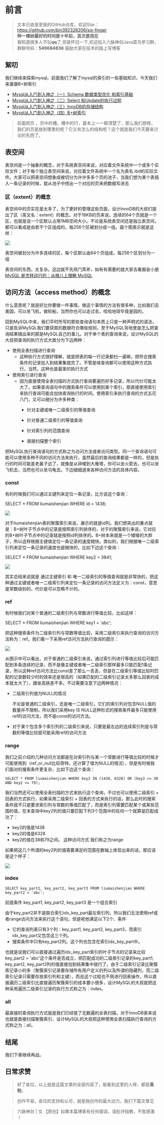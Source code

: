 # 前言
>文本已收录至我的GitHub仓库，欢迎Star：https://github.com/bin392328206/six-finger                             
> **种一棵树最好的时间是十年前，其次是现在**   
>我知道很多人不玩**qq**了,但是怀旧一下,欢迎加入六脉神剑Java菜鸟学习群，群聊号码：**549684836** 鼓励大家在技术的路上写博客
## 絮叨 

我们继续来探索mysql。前面我们了解了mysql的索引的一些基础知识，今天我们来康康B+树索引
- [Mysql从入门到入神之（一）Schema 数据类型优化 和索引基础](https://juejin.im/post/5e40c87b518825494905b7ac)
- [Mysql从入门到入神之（二）Select 和Update的执行过程](https://mp.weixin.qq.com/s?__biz=MjM5OTA0MjE5Mg==&mid=2247483752&idx=1&sn=84a50fd9197aca938c1b6144b843f3d6&chksm=a6c0cc9791b745811fb8aa889990b66bc13acdfa3493f843bedf80b64ed8d40191961c8ac849&token=1932512762&lang=zh_CN#rd)
- [Mysql从入门到入神之（三）InnoDB的存储结构](https://juejin.im/post/5e8191b4e51d4546d961e674)
- [Mysql从入门到入神之（四）B+树索引](https://juejin.im/post/5e81b5c8e51d4546b659b591)

> 前面把页 ，页中的槽。槽中的行，基本上一一聊清楚了，那么我们想呀，我们的页是放到哪里的呢？它又有怎么的结构呢？这个就是我们今天要来讨论的东西了。


## 表空间

表空间是一个抽象的概念，对于系统表空间来说，对应着文件系统中一个或多个实际文件；对于每个独立表空间来说，对应着文件系统中一个名为表名.ibd的实际文件。大家可以把表空间想象成被切分为许许多多个页的池子，当我们想为某个表插入一条记录的时候，就从池子中捞出一个对应的页来把数据写进去

### 区（extent）的概念
表空间中的页实在是太多了，为了更好的管理这些页面，设计InnoDB的大叔们提出了区（英文名：extent）的概念。对于16KB的页来说，连续的64个页就是一个区，也就是说一个区默认占用1MB空间大小。不论是系统表空间还是独立表空间，都可以看成是由若干个区组成的，每256个区被划分成一组。画个图表示就是这样：


![](https://user-gold-cdn.xitu.io/2020/4/3/1713e0ec86f193dc?w=662&h=547&f=png&s=119377)

表空间被划分为许多连续的区，每个区默认由64个页组成，每256个区划分为一组

表空间的东西，太复杂。这边就不先班门弄斧，如有有需要的就大家去看掘金小册 [MySQL 是怎样运行的：从根儿上理解 MySQL](https://juejin.im/book/5bffcbc9f265da614b11b731)

## 访问方法（access method）的概念
什么意思呢？就是好比你要做一件事情，做这个事情的方法有很多种，比如我们去美国，可以坐飞机，做轮船，当然你也可以走过去，哈哈地球毕竟是园的。

回到MySQL中来，我们平时所写的那些查询语句本质上只是一种声明式的语法，只是告诉MySQL我们要获取的数据符合哪些规则，至于MySQL背地里是怎么把查询结果搞出来的那是MySQL自己的事儿。对于单个表的查询来说，设计MySQL的大叔把查询的执行方式大致分为下边两种：
- 使用全表扫描进行查询
    - 这种执行方式很好理解，就是把表的每一行记录都扫一遍嘛，把符合搜索条件的记录加入到结果集就完了。不管是啥查询都可以使用这种方式执行，当然，这种也是最笨的执行方式
- 使用索引进行查询
    - 因为直接使用全表扫描的方式执行查询要遍历好多记录，所以代价可能太大了。如果查询语句中的搜索条件可以使用到某个索引，那直接使用索引来执行查询可能会加快查询执行的时间。使用索引来执行查询的方式五花八门，又可以细分为许多种类：
        - 针对主键或唯一二级索引的等值查询

        - 针对普通二级索引的等值查询

        - 针对索引列的范围查询
    
        - 直接扫描整个索引
        
把MySQL执行查询语句的方式称之为访问方法或者访问类型。同一个查询语句可能可以使用多种不同的访问方法来执行，虽然最后的查询结果都是一样的，但是执行的时间可能差老鼻子远了，就像是从钟楼到大雁塔，你可以坐火箭去，也可以坐飞机去，当然也可以坐乌龟去。下边细细道来各种访问方法的具体内容。

### const

有的时候我们可以通过主键列来定位一条记录，比方说这个查询：

SELECT * FROM liumaishenjian WHERE id = 1438;

![](https://user-gold-cdn.xitu.io/2020/4/3/1713e4d3377f42c5?w=600&h=491&f=png&s=70792)

对于liumaishenjian表的聚簇索引来说，展示的就是id列。我们想突出的重点就是：B+树叶子节点中的记录是按照索引列排序的，对于的聚簇索引来说，它对应的B+树叶子节点中的记录就是按照id列排序的。B+树本来就是一个矮矮的大胖子，所以这样根据主键值定位一条记录的速度贼快。类似的，我们根据唯一二级索引列来定位一条记录的速度也是贼快的，比如下边这个查询：

SELECT * FROM liumaishenjian WHERE key2 = 3841;

![](https://user-gold-cdn.xitu.io/2020/4/3/1713e4f023a90b42?w=845&h=618&f=png&s=208596)

其实总结来说就是 通过主键索引 和 唯一二级索引的等值查询就是非常快的，把这种通过主键或者唯一二级索引列来定位一条记录的访问方法定义为：const，意思是常数级别的，代价是可以忽略不计的。

### ref
有时候我们对某个普通的二级索引列与常数进行等值比较，比如这样：

SELECT * FROM liumaishenjian WHERE key1 = 'abc';

把这种搜索条件为二级索引列与常数等值比较，采用二级索引来执行查询的访问方法称为：ref。我们看一下采用ref访问方法执行查询的图示：

![](https://user-gold-cdn.xitu.io/2020/4/3/1713e53e19276448?w=762&h=606&f=png&s=206511)

从图示中可以看出，对于普通的二级索引来说，通过索引列进行等值比较后可能匹配到多条连续的记录，而不是像主键或者唯一二级索引那样最多只能匹配1条记录，所以这种ref访问方法比const差了那么一丢丢，但是在二级索引等值比较时匹配的记录数较少时的效率还是很高的（如果匹配的二级索引记录太多那么回表的成本就太大了），跟坐高铁差不多。不过需要注意下边两种情况：
- 二级索引列值为NULL的情况

    不论是普通的二级索引，还是唯一二级索引，它们的索引列对包含NULL值的数量并不限制，所以我们采用key IS NULL这种形式的搜索条件最多只能使用ref的访问方法，而不是const的访问方法。

- 对于某个包含多个索引列的二级索引来说，只要是最左边的连续索引列是与常数的等值比较就可能采用ref的访问方法


### range

我们之前介绍的几种访问方法都是在对索引列与某一个常数进行等值比较的时候才可能使用到（ref_or_null比较奇特，还计算了值为NULL的情况），但是有时候我们面对的搜索条件更复杂，比如下边这个查询：

```
SELECT * FROM liumaishenjian WHERE key2 IN (1438, 6328) OR (key2 >= 38 AND key2 <= 79);
```

我们当然还可以使用全表扫描的方式来执行这个查询，不过也可以使用二级索引 + 回表的方式执行，如果采用二级索引 + 回表的方式来执行的话，那么此时的搜索条件就不只是要求索引列与常数的等值匹配了，而是索引列需要匹配某个或某些范围的值，在本查询中key2列的值只要匹配下列3个范围中的任何一个就算是匹配成功了：
- key2的值是1438
- key2的值是6328
- key2的值在38和79之间。
这种访问方式 我们称之为range

如果把这几个所谓的key2列的值需要满足的范围在数轴上体现出来的话，那应该是这个样子：


![](https://user-gold-cdn.xitu.io/2020/4/3/1713e5e68405ae3d?w=654&h=150&f=png&s=16382)


### index


```
SELECT key_part1, key_part2, key_part3 FROM liumaishenjian WHERE key_part2 = 'abc';
```

前提条件  key_part1, key_part2, key_part3 是一个组合索引

由于key_part2并不是联合索引idx_key_part最左索引列，所以我们无法使用ref或者range访问方法来执行这个语句。但是呢他满足以下2个、条件
- 它的查询列表只有3个列：key_part1, key_part2, key_part3，而索引idx_key_part又包含这三个列。
- 搜索条件中只有key_part2列。这个列也包含在索引idx_key_part中。

也就是说我们可以直接通过遍历idx_key_part索引的叶子节点的记录来比较key_part2 = 'abc'这个条件是否成立，把匹配成功的二级索引记录的key_part1, key_part2, key_part3列的值直接加到结果集中就行了。由于二级索引记录比聚簇索记录小的多（聚簇索引记录要存储所有用户定义的列以及所谓的隐藏列，而二级索引记录只需要存放索引列和主键），而且这个过程也不用进行回表操作，所以直接遍历二级索引比直接遍历聚簇索引的成本要小很多，设计MySQL的大叔就把这种采用遍历二级索引记录的执行方式称之为：index。

### all
最直接的查询执行方式就是我们已经提了无数遍的全表扫描，对于InnoDB表来说也就是直接扫描聚簇索引，设计MySQL的大叔把这种使用全表扫描执行查询的方式称之为：all。



## 结尾
我们下章继续再战。
## 日常求赞
> 好了各位，以上就是这篇文章的全部内容了，能看到这里的人呀，都是**真粉**。

> 创作不易，各位的支持和认可，就是我创作的最大动力，我们下篇文章见

>六脉神剑 | 文 【原创】如果本篇博客有任何错误，请批评指教，不胜感激 ！

